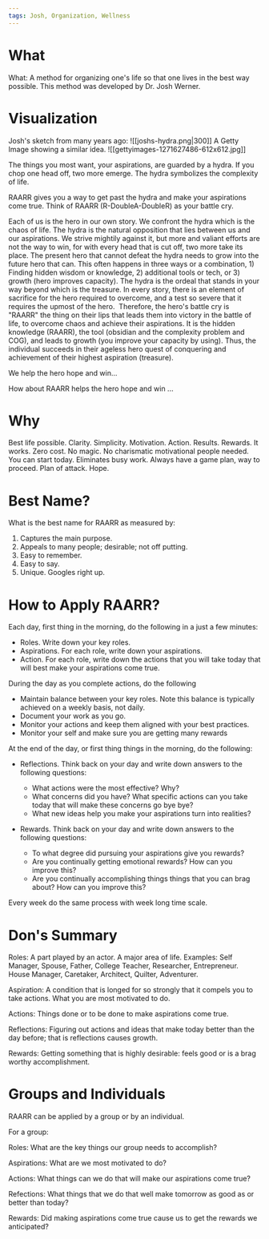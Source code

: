 ```yaml
---
tags: Josh, Organization, Wellness  
---
```

# What

What: A method for organizing one's life so that one lives in the best way possible. This method was developed by Dr. Josh Werner.

# Visualization
Josh's sketch from many years ago: ![[joshs-hydra.png|300]] 
A Getty Image showing a similar idea. 
![[gettyimages-1271627486-612x612.jpg]]


The things you most want, your aspirations, are guarded by a hydra. If you chop one head off, two more emerge. The hydra symbolizes the complexity of life. 

RAARR gives you a way to get past the hydra and make your aspirations come true.  Think of RAARR (R-DoubleA-DoubleR) as your battle cry. 

Each of us is the hero in our own story. We confront the hydra which is the chaos of life. The hydra is the natural opposition that lies between us and our aspirations. We strive mightily against it, but more and valiant efforts are not the way to win, for with every head that is cut off, two more take its place. The present hero that cannot defeat the hydra needs to grow into the future hero that can. This often happens in three ways or a combination, 1) Finding hidden wisdom or knowledge, 2) additional tools or tech, or 3) growth (hero improves capacity). The hydra is the ordeal that stands in your way beyond which is the treasure. In every story, there is an element of sacrifice for the hero required to overcome, and a test so severe that it requires the upmost of the hero.  Therefore, the hero's battle cry is "RAARR" the thing on their lips that leads them into victory in the battle of life, to overcome chaos and achieve their aspirations. It is the hidden knowledge (RAARR), the tool (obsidian and the complexity problem and COG), and leads to growth (you improve your capacity by using). Thus, the individual succeeds in their ageless hero quest of conquering and achievement of their highest aspiration (treasure).   

We help the hero hope and win...

How about RAARR helps the hero hope and win ... 

# Why

Best life possible. Clarity. Simplicity. Motivation. Action. Results. Rewards. It works. Zero cost. No magic. No charismatic motivational people needed. You can start today. Eliminates busy work. Always have a game plan, way to proceed. Plan of attack. Hope. 

# Best Name?

What is the best name for RAARR as measured by:

1. Captures the main purpose.
2. Appeals to many people; desirable; not off putting.
3. Easy to remember.
4. Easy to say.
5. Unique. Googles right up. 
# How to Apply RAARR?

Each day, first thing in the morning, do the following in a just a few minutes:     

* Roles. Write down your key roles.
* Aspirations. For each role, write down your aspirations.
* Action. For each role, write down the actions that you will take today that will best make your aspirations come true. 

During the day as you complete actions, do the following

* Maintain balance between your key roles. Note this balance is typically achieved on a weekly basis, not daily.
* Document your work as you go.
* Monitor your actions and keep them aligned with your best practices.
* Monitor your self and make sure you are getting many rewards

At the end of the day, or first thing things in the morning, do the following:

* Reflections. Think back on your day and write down answers to the following questions:
	* What actions were the most effective? Why?
	* What concerns did you have? What specific actions can you take today that will make these concerns go bye bye?
	* What new ideas help you make your aspirations turn into realities? 

* Rewards. Think back on your day and write down answers to the following questions:
	* To what degree did pursuing your aspirations give you rewards?
	* Are you continually getting emotional rewards? How can you improve this?
	* Are you continually accomplishing things things that you can brag about? How can you improve this?

Every week do the same process with week long time scale.       

# Don's Summary

Roles: A part played by an actor.  A major area of life. Examples: Self Manager, Spouse, Father, College Teacher, Researcher, Entrepreneur. House Manager, Caretaker, Architect, Quilter, Adventurer.

Aspiration: A condition that is longed for so strongly that it compels you to take actions. What you are most motivated to do. 

Actions: Things done or to be done to make aspirations come true. 

Reflections: Figuring out actions and ideas that make today better than the day before; that is reflections causes growth. 

Rewards: Getting something that is highly desirable: feels good or is a brag worthy accomplishment.

# Groups and Individuals 

RAARR can be applied by a group or by an individual. 

For a group:

Roles: What are the key things our group needs to accomplish?

Aspirations: What are we most motivated to do?

Actions: What things can we do that will make our aspirations come true?

Refections: What things that we do that well make tomorrow as good as or better than today?

Rewards: Did making aspirations come true cause us to get the rewards we anticipated?
